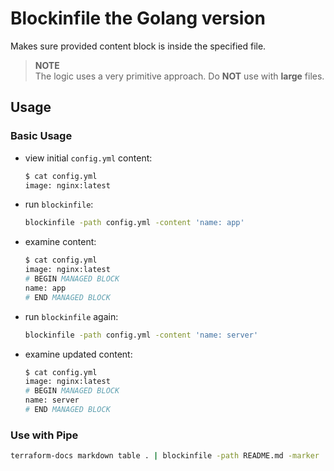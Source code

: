 # Blockinfile the Golang version

Makes sure provided content block is inside the specified file.

> **NOTE**
> <br />The logic uses a very primitive approach. Do **NOT** use with **large** files.

## Usage

### Basic Usage

- view initial `config.yml` content:

  ```bash
  $ cat config.yml
  image: nginx:latest
  ```

- run `blockinfile`:

  ```bash
  blockinfile -path config.yml -content 'name: app'
  ```

- examine content:

  ```bash
  $ cat config.yml
  image: nginx:latest
  # BEGIN MANAGED BLOCK
  name: app
  # END MANAGED BLOCK
  ```

- run `blockinfile` again:

  ```bash
  blockinfile -path config.yml -content 'name: server'
  ```

- examine updated content:

  ```bash
  $ cat config.yml
  image: nginx:latest
  # BEGIN MANAGED BLOCK
  name: server
  # END MANAGED BLOCK
  ```

### Use with Pipe

```bash
terraform-docs markdown table . | blockinfile -path README.md -marker '# {{ .Mark }} TERRAFORM DOCS' -content -
```